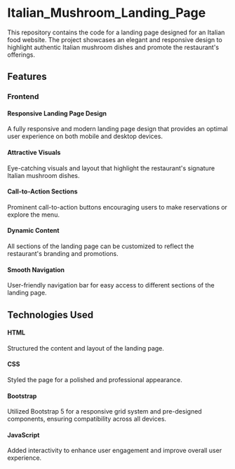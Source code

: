 # Italian_Mushroom_Landing_Page

This repository contains the code for a landing page designed for an Italian food website. The project showcases an elegant and responsive design to highlight authentic Italian mushroom dishes and promote the restaurant's offerings.

## Features

### Frontend
#### Responsive Landing Page Design
A fully responsive and modern landing page design that provides an optimal user experience on both mobile and desktop devices.

#### Attractive Visuals
Eye-catching visuals and layout that highlight the restaurant's signature Italian mushroom dishes.

#### Call-to-Action Sections
Prominent call-to-action buttons encouraging users to make reservations or explore the menu.

#### Dynamic Content
All sections of the landing page can be customized to reflect the restaurant's branding and promotions.

#### Smooth Navigation
User-friendly navigation bar for easy access to different sections of the landing page.

## Technologies Used
#### HTML
Structured the content and layout of the landing page.

#### CSS
Styled the page for a polished and professional appearance.

#### Bootstrap
Utilized Bootstrap 5 for a responsive grid system and pre-designed components, ensuring compatibility across all devices.

#### JavaScript
Added interactivity to enhance user engagement and improve overall user experience.
